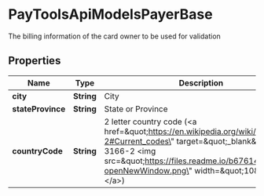 

# PayToolsApiModelsPayerBase

The billing information of the card owner to be used for validation

## Properties

| Name | Type | Description | Notes |
|------------ | ------------- | ------------- | -------------|
|**city** | **String** | City |  [optional] |
|**stateProvince** | **String** | State or Province |  [optional] |
|**countryCode** | **String** | 2 letter country code (&lt;a href&#x3D;\&quot;https://en.wikipedia.org/wiki/ISO_3166-2#Current_codes\&quot; target&#x3D;\&quot;_blank\&quot;&gt;ISO 3166-2 &lt;img src&#x3D;\&quot;https://files.readme.io/b676144-openNewWindow.png\&quot; width&#x3D;\&quot;10\&quot; /&gt;&lt;/a&gt;) |  |



